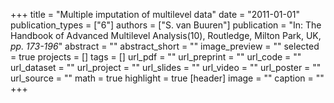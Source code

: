 +++
title = "Multiple imputation of multilevel data"
date = "2011-01-01"
publication_types = ["6"]
authors = ["S. van Buuren"]
publication = "In: The Handbook of Advanced Multilevel Analysis(10), Routledge, Milton Park, UK, _pp. 173-196_"
abstract = ""
abstract_short = ""
image_preview = ""
selected = true
projects = []
tags = []
url_pdf = ""
url_preprint = ""
url_code = ""
url_dataset = ""
url_project = ""
url_slides = ""
url_video = ""
url_poster = ""
url_source = ""
math = true
highlight = true
[header]
image = ""
caption = ""
+++
